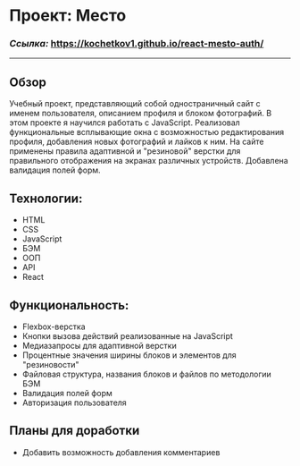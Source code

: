 # Проект: Место

### _Ссылка:_ https://kochetkov1.github.io/react-mesto-auth/
___
## Обзор

  Учебный проект, представляющий собой одностраничный сайт с именем пользователя, описанием профиля и блоком фотографий. В этом проекте я научился работать с JavaScript. Реализовал функциональные всплывающие окна с возможностью редактирования профиля, добавления новых фотографий и лайков к ним. На сайте применены правила адаптивной и "резиновой" верстки для правильного отображения на экранах различных устройств. Добавлена валидация полей форм.

## Технологии:
- HTML
- CSS
- JavaScript
- БЭМ
- ООП
- API
- React

## Функциональность:
- Flexbox-верстка
- Кнопки вызова действий реализованные на JavaScript
- Медиазапросы для адаптивной верстки
- Процентные значения ширины блоков и элементов для "резиновости"
- Файловая структура, названия блоков и файлов по методологии БЭМ
- Валидация полей форм
- Авторизация пользователя

## Планы для доработки
- Добавить возможность добавления комментариев